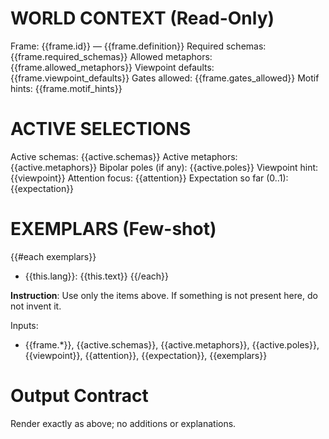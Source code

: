 # WORLD CONTEXT (Read-Only)
Frame: {{frame.id}} — {{frame.definition}}
Required schemas: {{frame.required_schemas}}
Allowed metaphors: {{frame.allowed_metaphors}}
Viewpoint defaults: {{frame.viewpoint_defaults}}
Gates allowed: {{frame.gates_allowed}}
Motif hints: {{frame.motif_hints}}

# ACTIVE SELECTIONS
Active schemas: {{active.schemas}}
Active metaphors: {{active.metaphors}}
Bipolar poles (if any): {{active.poles}}
Viewpoint hint: {{viewpoint}}
Attention focus: {{attention}}
Expectation so far (0..1): {{expectation}}

# EXEMPLARS (Few-shot)
{{#each exemplars}}
- {{this.lang}}: {{this.text}}
{{/each}}

**Instruction**: Use only the items above. If something is not present here, do not invent it.

Inputs:
- {{frame.*}}, {{active.schemas}}, {{active.metaphors}}, {{active.poles}}, {{viewpoint}}, {{attention}}, {{expectation}}, {{exemplars}}
# Output Contract
Render exactly as above; no additions or explanations.
